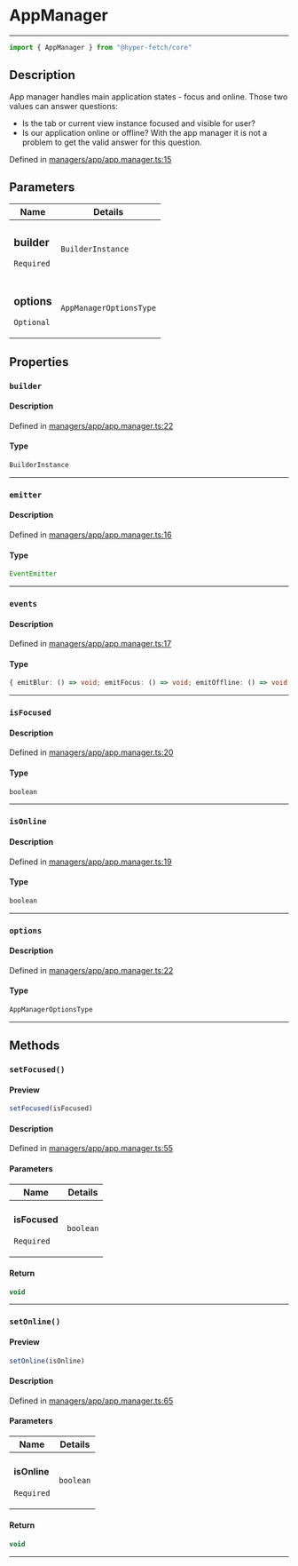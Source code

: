 

# AppManager

<div class="api-docs__separator" data-reactroot="">

---

</div><div class="api-docs__import" data-reactroot="">

```ts
import { AppManager } from "@hyper-fetch/core"
```

</div><div class="api-docs__section">

## Description

</div><div class="api-docs__description"><span class="api-docs__do-not-parse">

App manager handles main application states - focus and online. Those two values can answer questions:
- Is the tab or current view instance focused and visible for user?
- Is our application online or offline?
With the app manager it is not a problem to get the valid answer for this question.

</span></div><p class="api-docs__definition">

Defined in [managers/app/app.manager.ts:15](https://github.com/BetterTyped/hyper-fetch/blob/2ce105c7/packages/core/src/managers/app/app.manager.ts#L15)

</p><div class="api-docs__section">

## Parameters

</div><div class="api-docs__parameters"><table><thead><tr><th>Name</th><th>Details</th></tr></thead><tbody><tr param-data="builder"><td class="api-docs__param-name required">

### builder 

`Required`

</td><td class="api-docs__param-type">

`BuilderInstance`

</td></tr><tr param-data="options"><td class="api-docs__param-name optional">

### options 

`Optional`

</td><td class="api-docs__param-type">

`AppManagerOptionsType`

</td></tr></tbody></table></div><div class="api-docs__section">

## Properties

</div><div class="api-docs__properties"><div class="api-docs__property" property-data="builder"><h3 class="api-docs__name">

### `builder`

</h3><div class="api-docs__section">

#### Description

</div><div class="api-docs__description"><span class="api-docs__do-not-parse">



</span></div><p class="api-docs__definition">

Defined in [managers/app/app.manager.ts:22](https://github.com/BetterTyped/hyper-fetch/blob/2ce105c7/packages/core/src/managers/app/app.manager.ts#L22)

</p><div class="api-docs__section">

#### Type

</div><div class="api-docs__property-type">

```ts
BuilderInstance
```

</div><hr/></div><div class="api-docs__property" property-data="emitter"><h3 class="api-docs__name">

### `emitter`

</h3><div class="api-docs__section">

#### Description

</div><div class="api-docs__description"><span class="api-docs__do-not-parse">



</span></div><p class="api-docs__definition">

Defined in [managers/app/app.manager.ts:16](https://github.com/BetterTyped/hyper-fetch/blob/2ce105c7/packages/core/src/managers/app/app.manager.ts#L16)

</p><div class="api-docs__section">

#### Type

</div><div class="api-docs__property-type">

```ts
EventEmitter
```

</div><hr/></div><div class="api-docs__property" property-data="events"><h3 class="api-docs__name">

### `events`

</h3><div class="api-docs__section">

#### Description

</div><div class="api-docs__description"><span class="api-docs__do-not-parse">



</span></div><p class="api-docs__definition">

Defined in [managers/app/app.manager.ts:17](https://github.com/BetterTyped/hyper-fetch/blob/2ce105c7/packages/core/src/managers/app/app.manager.ts#L17)

</p><div class="api-docs__section">

#### Type

</div><div class="api-docs__property-type">

```ts
{ emitBlur: () => void; emitFocus: () => void; emitOffline: () => void; emitOnline: () => void; onBlur: (callback: () => void) => VoidFunction; onFocus: (callback: () => void) => VoidFunction; onOffline: (callback: () => void) => VoidFunction; onOnline: (callback: () => void) => VoidFunction }
```

</div><hr/></div><div class="api-docs__property" property-data="isFocused"><h3 class="api-docs__name">

### `isFocused`

</h3><div class="api-docs__section">

#### Description

</div><div class="api-docs__description"><span class="api-docs__do-not-parse">



</span></div><p class="api-docs__definition">

Defined in [managers/app/app.manager.ts:20](https://github.com/BetterTyped/hyper-fetch/blob/2ce105c7/packages/core/src/managers/app/app.manager.ts#L20)

</p><div class="api-docs__section">

#### Type

</div><div class="api-docs__property-type">

```ts
boolean
```

</div><hr/></div><div class="api-docs__property" property-data="isOnline"><h3 class="api-docs__name">

### `isOnline`

</h3><div class="api-docs__section">

#### Description

</div><div class="api-docs__description"><span class="api-docs__do-not-parse">



</span></div><p class="api-docs__definition">

Defined in [managers/app/app.manager.ts:19](https://github.com/BetterTyped/hyper-fetch/blob/2ce105c7/packages/core/src/managers/app/app.manager.ts#L19)

</p><div class="api-docs__section">

#### Type

</div><div class="api-docs__property-type">

```ts
boolean
```

</div><hr/></div><div class="api-docs__property" property-data="options"><h3 class="api-docs__name">

### `options`

</h3><div class="api-docs__section">

#### Description

</div><div class="api-docs__description"><span class="api-docs__do-not-parse">



</span></div><p class="api-docs__definition">

Defined in [managers/app/app.manager.ts:22](https://github.com/BetterTyped/hyper-fetch/blob/2ce105c7/packages/core/src/managers/app/app.manager.ts#L22)

</p><div class="api-docs__section">

#### Type

</div><div class="api-docs__property-type">

```ts
AppManagerOptionsType
```

</div><hr/></div></div><div class="api-docs__section">

## Methods

</div><div class="api-docs__methods"><div class="api-docs__method" method-data="setFocused"><h3 class="api-docs__name">

### `setFocused()`

</h3><div class="api-docs__section">

#### Preview

</div><div class="api-docs__preview fn">

```ts
setFocused(isFocused)
```

</div><div class="api-docs__section">

#### Description

</div><div class="api-docs__description"><span class="api-docs__do-not-parse">



</span></div><p class="api-docs__definition">

Defined in [managers/app/app.manager.ts:55](https://github.com/BetterTyped/hyper-fetch/blob/2ce105c7/packages/core/src/managers/app/app.manager.ts#L55)

</p><div class="api-docs__section">

#### Parameters

</div><div class="api-docs__parameters"><table><thead><tr><th>Name</th><th>Details</th></tr></thead><tbody><tr param-data="isFocused"><td class="api-docs__param-name required">

#### isFocused 

`Required`

</td><td class="api-docs__param-type">

`boolean`

</td></tr></tbody></table></div><div class="api-docs__section">

#### Return

</div><div class="api-docs__returns">

```ts
void
```

</div><hr/></div><div class="api-docs__method" method-data="setOnline"><h3 class="api-docs__name">

### `setOnline()`

</h3><div class="api-docs__section">

#### Preview

</div><div class="api-docs__preview fn">

```ts
setOnline(isOnline)
```

</div><div class="api-docs__section">

#### Description

</div><div class="api-docs__description"><span class="api-docs__do-not-parse">



</span></div><p class="api-docs__definition">

Defined in [managers/app/app.manager.ts:65](https://github.com/BetterTyped/hyper-fetch/blob/2ce105c7/packages/core/src/managers/app/app.manager.ts#L65)

</p><div class="api-docs__section">

#### Parameters

</div><div class="api-docs__parameters"><table><thead><tr><th>Name</th><th>Details</th></tr></thead><tbody><tr param-data="isOnline"><td class="api-docs__param-name required">

#### isOnline 

`Required`

</td><td class="api-docs__param-type">

`boolean`

</td></tr></tbody></table></div><div class="api-docs__section">

#### Return

</div><div class="api-docs__returns">

```ts
void
```

</div><hr/></div></div>